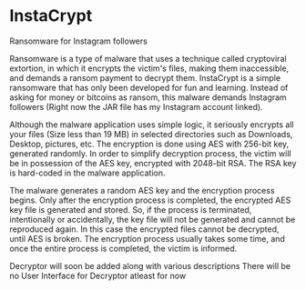 # InstaCrypt
Ransomware for Instagram followers

Ransomware is a type of malware that uses a technique called cryptoviral extortion, in which it encrypts the victim's files, making them inaccessible, and demands a ransom payment to decrypt them. InstaCrypt is a simple ransomware that has only been developed for fun and learning. Instead of asking for money or bitcoins as ransom, this malware demands Instagram followers (Right now the JAR file has my Instagram account linked).

Although the malware application uses simple logic, it seriously encrypts all your files (Size less than 19 MB) in selected directories such as Downloads, Desktop, pictures, etc. The encryption is done using AES with 256-bit key, generated randomly. In order to simplify decryption process, the victim will be in possession of the AES key, encrypted with 2048-bit RSA. The RSA key is hard-coded in the malware application.

The malware generates a random AES key and the encryption process begins. Only after the encryption process is completed, the encrypted AES key file is generated and stored. So, if the process is terminated, intentionally or accidentally, the key file will not be generated and cannot be reproduced again. In this case the encrypted files cannot be decrypted, until AES is broken. The encryption process usually takes some time, and once the entire process is completed, the victim is informed.

Decryptor will soon be added along with various descriptions
There will be no User Interface for Decryptor atleast for now
